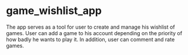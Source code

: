 # game_wishlist_app

The app serves as a tool for user to create and manage his wishlist of games. User can add a game to his account
depending on the priority of how badly he wants to play it. In addition, user can comment and rate games.